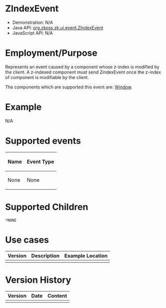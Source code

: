 

# ZIndexEvent

- Demonstration: N/A
- Java API: [org.zkoss.zk.ui.event.ZIndexEvent](https://www.zkoss.org/javadoc/latest/zk/org/zkoss/zk/ui/event/ZIndexEvent.html)
- JavaScript API: N/A

# Employment/Purpose

Represents an event caused by a component whose z-index is modified by
the client. A z-indexed component must send ZindexEvent once the z-index
of component is modifiable by the client.

The components which are supported this event are:
[Window]({{site.baseurl}}/zk_component_ref/containers/window).

# Example

N/A

# Supported events

<table>
<thead>
<tr class="header">
<th><center>
<p>Name</p>
</center></th>
<th><center>
<p>Event Type</p>
</center></th>
</tr>
</thead>
<tbody>
<tr class="odd">
<td><p>None</p></td>
<td><p>None</p></td>
</tr>
</tbody>
</table>

# Supported Children

`*NONE`

# Use cases

| Version | Description | Example Location |
|---------|-------------|------------------|
|         |             |                  |

# Version History

| Version | Date | Content |
|---------|------|---------|
|         |      |         |


